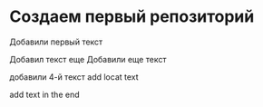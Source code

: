 # Создаем первый репозиторий

Добавили первый текст 

Добавил текст еще 
Добавили еще текст 

добавили 4-й текст add locat text

add text in the end
